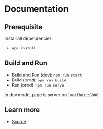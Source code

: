 # Documentation

## Prerequisite

Install all dependencies:

- `npm install`

## Build and Run

- Build and Run (dev): `npm run start`
- Build (prod): `npm run build`
- Run (prod): `npm run serve`

In dev mode, page is server on `localhost:8000`

## Learn more

- [Source](https://www.gatsbyjs.com/docs/quick-start)

